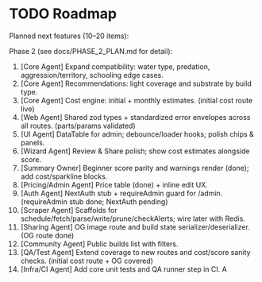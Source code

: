 # TODO Roadmap

Planned next features (10–20 items):

Phase 2 (see docs/PHASE_2_PLAN.md for detail):
1. [Core Agent] Expand compatibility: water type, predation, aggression/territory, schooling edge cases.
2. [Core Agent] Recommendations: light coverage and substrate by build type.
3. [Core Agent] Cost engine: initial + monthly estimates. (initial cost route live)
4. [Web Agent] Shared zod types + standardized error envelopes across all routes. (parts/params validated)
5. [UI Agent] DataTable for admin; debounce/loader hooks; polish chips & panels.
6. [Wizard Agent] Review & Share polish; show cost estimates alongside score.
7. [Summary Owner] Beginner score parity and warnings render (done); add cost/sparkline blocks.
8. [Pricing/Admin Agent] Price table (done) + inline edit UX.
9. [Auth Agent] NextAuth stub + requireAdmin guard for /admin. (requireAdmin stub done; NextAuth pending)
10. [Scraper Agent] Scaffolds for schedule/fetch/parse/write/prune/checkAlerts; wire later with Redis.
11. [Sharing Agent] OG image route and build state serializer/deserializer. (OG route done)
12. [Community Agent] Public builds list with filters.
13. [QA/Test Agent] Extend coverage to new routes and cost/score sanity checks. (initial cost route + OG covered)
14. [Infra/CI Agent] Add core unit tests and QA runner step in CI.
A
